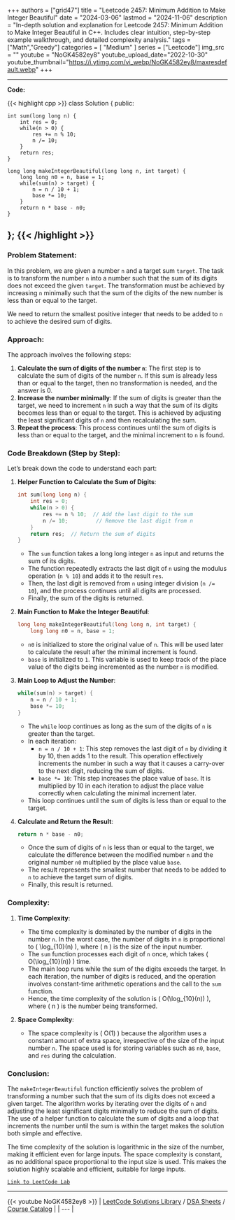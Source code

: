 
+++
authors = ["grid47"]
title = "Leetcode 2457: Minimum Addition to Make Integer Beautiful"
date = "2024-03-06"
lastmod = "2024-11-06"
description = "In-depth solution and explanation for Leetcode 2457: Minimum Addition to Make Integer Beautiful in C++. Includes clear intuition, step-by-step example walkthrough, and detailed complexity analysis."
tags = ["Math","Greedy"]
categories = [
    "Medium"
]
series = ["Leetcode"]
img_src = ""
youtube = "NoGK4582ey8"
youtube_upload_date="2022-10-30"
youtube_thumbnail="https://i.ytimg.com/vi_webp/NoGK4582ey8/maxresdefault.webp"
+++



---
**Code:**

{{< highlight cpp >}}
class Solution {
public:

    int sum(long long n) {
        int res = 0;
        while(n > 0) {
            res += n % 10;
            n /= 10;
        }
        return res;
    }

    long long makeIntegerBeautiful(long long n, int target) {
        long long n0 = n, base = 1;
        while(sum(n) > target) {
            n = n / 10 + 1;
            base *= 10;
        }
        return n * base - n0;
    }
};
{{< /highlight >}}
---

### Problem Statement:
In this problem, we are given a number `n` and a target sum `target`. The task is to transform the number `n` into a number such that the sum of its digits does not exceed the given `target`. The transformation must be achieved by increasing `n` minimally such that the sum of the digits of the new number is less than or equal to the target.

We need to return the smallest positive integer that needs to be added to `n` to achieve the desired sum of digits.

### Approach:
The approach involves the following steps:
1. **Calculate the sum of digits of the number `n`**: The first step is to calculate the sum of digits of the number `n`. If this sum is already less than or equal to the target, then no transformation is needed, and the answer is 0.
2. **Increase the number minimally**: If the sum of digits is greater than the target, we need to increment `n` in such a way that the sum of its digits becomes less than or equal to the target. This is achieved by adjusting the least significant digits of `n` and then recalculating the sum.
3. **Repeat the process**: This process continues until the sum of digits is less than or equal to the target, and the minimal increment to `n` is found.

### Code Breakdown (Step by Step):

Let’s break down the code to understand each part:

1. **Helper Function to Calculate the Sum of Digits**:
   ```cpp
   int sum(long long n) {
       int res = 0;
       while(n > 0) {
           res += n % 10;  // Add the last digit to the sum
           n /= 10;         // Remove the last digit from n
       }
       return res;  // Return the sum of digits
   }
   ```
   - The `sum` function takes a long long integer `n` as input and returns the sum of its digits.
   - The function repeatedly extracts the last digit of `n` using the modulus operation (`n % 10`) and adds it to the result `res`.
   - Then, the last digit is removed from `n` using integer division (`n /= 10`), and the process continues until all digits are processed.
   - Finally, the sum of the digits is returned.

2. **Main Function to Make the Integer Beautiful**:
   ```cpp
   long long makeIntegerBeautiful(long long n, int target) {
       long long n0 = n, base = 1;
   ```
   - `n0` is initialized to store the original value of `n`. This will be used later to calculate the result after the minimal increment is found.
   - `base` is initialized to `1`. This variable is used to keep track of the place value of the digits being incremented as the number `n` is modified.

3. **Main Loop to Adjust the Number**:
   ```cpp
   while(sum(n) > target) {
       n = n / 10 + 1;
       base *= 10;
   }
   ```
   - The `while` loop continues as long as the sum of the digits of `n` is greater than the target.
   - In each iteration:
     - `n = n / 10 + 1`: This step removes the last digit of `n` by dividing it by 10, then adds 1 to the result. This operation effectively increments the number in such a way that it causes a carry-over to the next digit, reducing the sum of digits.
     - `base *= 10`: This step increases the place value of `base`. It is multiplied by 10 in each iteration to adjust the place value correctly when calculating the minimal increment later.
   - This loop continues until the sum of digits is less than or equal to the target.

4. **Calculate and Return the Result**:
   ```cpp
   return n * base - n0;
   ```
   - Once the sum of digits of `n` is less than or equal to the target, we calculate the difference between the modified number `n` and the original number `n0` multiplied by the place value `base`.
   - The result represents the smallest number that needs to be added to `n` to achieve the target sum of digits.
   - Finally, this result is returned.

### Complexity:

1. **Time Complexity**:
   - The time complexity is dominated by the number of digits in the number `n`. In the worst case, the number of digits in `n` is proportional to \( \log_{10}(n) \), where \( n \) is the size of the input number.
   - The `sum` function processes each digit of `n` once, which takes \( O(\log_{10}(n)) \) time.
   - The main loop runs while the sum of the digits exceeds the target. In each iteration, the number of digits is reduced, and the operation involves constant-time arithmetic operations and the call to the `sum` function.
   - Hence, the time complexity of the solution is \( O(\log_{10}(n)) \), where \( n \) is the number being transformed.

2. **Space Complexity**:
   - The space complexity is \( O(1) \) because the algorithm uses a constant amount of extra space, irrespective of the size of the input number `n`. The space used is for storing variables such as `n0`, `base`, and `res` during the calculation.

### Conclusion:

The `makeIntegerBeautiful` function efficiently solves the problem of transforming a number such that the sum of its digits does not exceed a given target. The algorithm works by iterating over the digits of `n` and adjusting the least significant digits minimally to reduce the sum of digits. The use of a helper function to calculate the sum of digits and a loop that increments the number until the sum is within the target makes the solution both simple and effective.

The time complexity of the solution is logarithmic in the size of the number, making it efficient even for large inputs. The space complexity is constant, as no additional space proportional to the input size is used. This makes the solution highly scalable and efficient, suitable for large inputs.

[`Link to LeetCode Lab`](https://leetcode.com/problems/minimum-addition-to-make-integer-beautiful/description/)

---
{{< youtube NoGK4582ey8 >}}
| [LeetCode Solutions Library](https://grid47.xyz/leetcode/) / [DSA Sheets](https://grid47.xyz/sheets/) / [Course Catalog](https://grid47.xyz/courses/) |
| --- |
